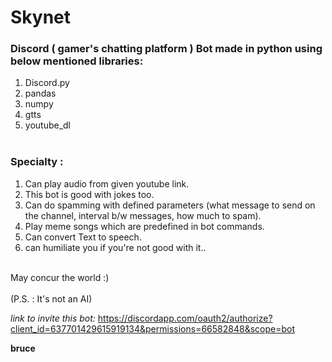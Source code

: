 # Skynet
### Discord ( gamer's chatting platform ) Bot made in python using below mentioned libraries:
1. Discord.py
2. pandas
3. numpy
4. gtts
5. youtube_dl
<br><br>
### Specialty :
1. Can play audio from given youtube link.
2. This bot is good with jokes too.
3. Can do spamming with defined parameters (what message to send on the channel, interval b/w messages, how much to spam).
4. Play meme songs which are predefined in bot commands.
5. Can convert Text to speech.
6. can humiliate you if you're not good with it..
<br>
May concur the world :)
<br><br>
(P.S. : It's not an AI) 
<br>

_link to invite this bot:_ https://discordapp.com/oauth2/authorize?client_id=637701429615919134&permissions=66582848&scope=bot

**bruce**
